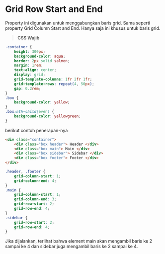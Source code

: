 # Grid Row Start and End

Property ini digunakan untuk menggabungkan baris grid. Sama seperti property Grid Column Start and End. Hanya saja ini khusus untuk baris grid.

> **CSS Wajib**

```css
.container {
    height: 300px;
    background-color: aqua;
    border: 2px solid salmon;
    margin: 1rem;
    text-align: center;
    display: grid;
    grid-template-columns: 1fr 2fr 1fr;
    grid-template-rows: repeat(4, 50px);
    gap: 0.2rem;
}
.box {
    background-color: yellow;
}
.box:nth-child(even) {
    background-color: yellowgreen;
}
```

berikut contoh penerapan-nya

```html
<div class="container">
    <div class="box header"> Header </div>
    <div class="box main"> Main </div>
    <div class="box sidebar"> Sidebar </div>
    <div class="box footer"> Footer </div>
</div>
```

```css
.header, .footer {
    grid-column-start: 1;
    grid-column-end: 4;
}
.main {
    grid-column-start: 1;
    grid-column-end: 3;
    grid-row-start: 2;
    grid-row-end: 4;
}
.sidebar {
    grid-row-start: 2;
    grid-row-end: 4;
}
```

Jika dijalankan, terlihat bahwa element main akan mengambil baris ke 2 sampai ke 4 dan sidebar juga mengambil baris ke 2 sampai ke 4.